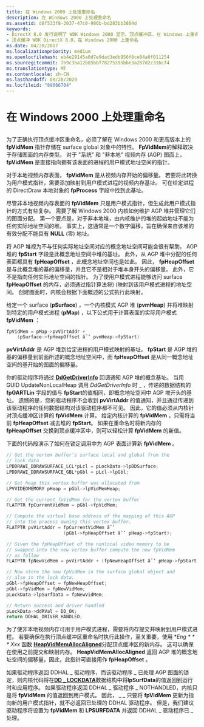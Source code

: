 ```yaml
---
title: 在 Windows 2000 上处理重命名
description: 在 Windows 2000 上处理重命名
ms.assetid: d8f533f8-3037-47c0-986b-bd283bb3804d
keywords:
- DirectX 8.0 发行说明了 WDK Windows 2000 显示、顶点缓冲区、在 Windows 上重命名2000
- 顶点缓冲 WDK DirectX 8.0，在 Windows 2000 上重命名
ms.date: 04/20/2017
ms.localizationpriority: medium
ms.openlocfilehash: eb4e29145a0d7e9dad3edb956f8ce84a0f011254
ms.sourcegitcommit: 7b9c3ba12b05bbf78275395bbe3a287d2c31bcf4
ms.translationtype: MT
ms.contentlocale: zh-CN
ms.lasthandoff: 08/28/2020
ms.locfileid: "89066704"
---
```

# <a name="handling-renaming-on-windows-2000"></a>在 Windows 2000 上处理重命名


## <span id="ddk_handling_renaming_on_windows_2000_gg"></span><span id="DDK_HANDLING_RENAMING_ON_WINDOWS_2000_GG"></span>


为了正确执行顶点缓冲区重命名，必须了解在 Windows 2000 和更高版本上的 **fpVidMem** 指针存储在 surface global 对象中的特性。 **FpVidMem**的解释取决于存储图面的内存类型。 对于 "系统" 和 "非本地" 视频内存 (AGP) 图面上， **fpVidMem** 是直接指向拥有该表面的进程的用户模式地址空间的指针。

对于本地视频内存表面， **fpVidMem** 是从视频内存开始的偏移量。 若要将此转换为用户模式指针，需要添加映射到用户模式进程的视频内存基址。 可在给定进程的 DirectDraw 本地对象的 **fpProcess** 字段中找到此基址。

尽管非本地视频内存表面的 **fpVidMem** 只是用户模式指针，但生成此用户模式指针的方式有些复杂。 需要了解 Windows 2000 内核如何维护 AGP 堆并管理它们的图面分配。 第一个要点是，对于非本地堆，由内核维护的堆的起始地址不能为任何实际地址空间的堆。 事实上，这通常是一个数字偏移，旨在确保来自该堆的有效分配不能具有 **NULL** (零) 地址。

将 AGP 堆视为不与任何实际地址空间对应的概念地址空间可能会很有帮助。 AGP 堆的 **fpStart** 字段是此概念地址空间中堆的基址。 此外，从 AGP 堆中分配的任何表面都具有 **fpHeapOffset** ，此概念地址空间也是如此。 因此， **fpHeapOffset** 是与此概念堆的基的偏移量，并且它不是相对于堆本身开头的偏移量。 此外，它不是指向任何实际地址空间的指针。 为了使用户模式进程能够访问 surface **fpHeapOffset** 的内存，必须通过指针算法将)  (映射到该用户模式进程的地址空间。 创建图面时，内核会根据下面概述的公式执行此映射。

给定一个 surface (**pSurface**) ，一个内核模式 AGP 堆 (**pvmHeap**) 并将堆映射到特定的用户模式进程 (**pMap**) ，以下公式用于计算表面的实际用户模式 **fpVidMem** ：

```cpp
fpVidMem = pMap->pvVirtAddr +
    (pSurface->fpHeapOffset âˆ’ pvmHeap->fpStart)
```

**pvVirtAddr** 是 AGP 堆到给定进程的用户模式映射的基址。 **fpStart** 是 AGP 堆的基的偏移量到前面所述的概念地址空间中，而 **fpHeapOffset** 是从同一概念地址空间的基开始的图面的偏移量。

你的驱动程序将通过 [**DdGetDriverInfo**](/windows/desktop/api/ddrawint/nc-ddrawint-pdd_getdriverinfo) 回调通知 AGP 堆的概念基址。 当用 GUID UpdateNonLocalHeap 调用 *DdGetDriverInfo* 时 \_ ，传递的数据结构的 **fpGARTLin** 字段的值与 **fpStart**的值相同，即概念地址空间中 AGP 堆开头的基址。 遗憾的是，您的驱动程序不会收到 **pvVirtAddr** 的值通知，并且通过传递到该驱动程序的任何数据结构对该驱动程序都不可见。 因此，它的值必须从内核针对顶点缓冲区计算的 **fpVidMem** 计算。 给定内核计算的 **fpVidMem** ，只需将当前 **fpHeapOffset** 减去堆的 **fpStart**。 如果在重命名时将新内存的 **fpHeapOffset** 交换到顶点缓冲区中，则可以轻松计算 **fpVidMem** 的新值。

下面的代码段演示了如何在锁定调用中为 AGP 表面计算新 **fpVidMem** 。

```cpp
// Get the vertex buffer's surface local and global from the
// lock data
LPDDRAWI_DDRAWSURFACE_LCL*pLcl = pLockData->lpDDSurface;
LPDDRAWI_DDRAWSURFACE_GBL*pGbl = pLcl->lpGbl;

// Get heap this vertex buffer was allocated from
LPVVIDEOMEMORY pHeap = pGbl->lpVidMemHeap;

// Get the current fpVidMem for the vertex buffer
FLATPTR fpCurrentVidMem = pGbl->fpVidMem;

// Compute the virtual base address of the mapping of this AGP
// into the process owning this vertex buffer.
FLATPTR pvVirtAddr = fpCurrentVidMem âˆ’
                     (pGbl->fpHeapOffset âˆ’ pHeap->fpStart);

// Given the fpHeapOffset of the nonlocal video memory to be
// swapped into the new vertex buffer compute the new fpVidMem
// as follow
FLATPTR fpNewVidMem = pvVirtAddr + (fpNewHeapOffset âˆ’ pHeap->fpStart);

// Now store the new fpVidMem in the surface global object and
// also in the lock data.
pGbl->fpHeapOffset = fpNewHeapOffset;
pGbl->fpVidMem = fpNewVidMem;
pLockData->lpSurfData = fpNewVidMem;

// Return success and driver handled
pLockData->ddRVal = DD_OK;
return DDHAL_DRIVER_HANDLED;
```

为了使非本地视频内存可用于用户模式进程，需要将内存提交并映射到用户模式进程。 若要确保在执行顶点缓冲区重命名时执行此操作，至关重要，使用 **Eng * * * Xxx* 函数 [**HeapVidMemAllocAligned**](/windows/desktop/api/dmemmgr/nf-dmemmgr-heapvidmemallocaligned)分配顶点缓冲区的新内存。 这可以确保在使用之前提交和映射内存。 **HeapVidMemAllocAligned** 返回 AGP 堆的概念地址空间的偏移量，因此，此指针可直接用作 **fpHeapOffset** 。

如果驱动程序返回 DDHAL \_ 驱动程序，而该驱动程序 \_ 已处理 AGP 图面的锁定，则内核代码将在[**DD \_ LOCKDATA**](/windows/desktop/api/ddrawint/ns-ddrawint-_dd_lockdata)数据结构中将**lpSurfData**的值返回到运行时和应用程序。 如果驱动程序返回 DDHAL \_ 驱动程序 \_ NOTHANDLED，内核只是将 **fpVidMem** 的值返回到用户模式。 因此， \_ \_ 只要将 **fpVidMem** 更新为指向新的用户模式指针，就不必返回已处理的 DDHAL 驱动程序。 但是，我们建议驱动程序将设置为 **fpVidMem** 和 **LPSURFDATA** 并返回 DDHAL \_ 驱动程序已 \_ 处理。

 

